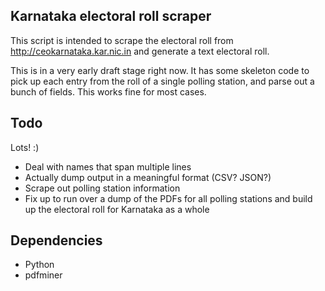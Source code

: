Karnataka electoral roll scraper
----

This script is intended to scrape the electoral roll from
http://ceokarnataka.kar.nic.in and generate a text electoral roll.

This is in a very early draft stage right now. It has some skeleton code to
pick up each entry from the roll of a single polling station, and parse out a
bunch of fields. This works fine for most cases.

Todo
----
Lots! :)

 * Deal with names that span multiple lines
 * Actually dump output in a meaningful format (CSV? JSON?)
 * Scrape out polling station information
 * Fix up to run over a dump of the PDFs for all polling stations and build up
   the electoral roll for Karnataka as a whole

Dependencies
----
 * Python
 * pdfminer
